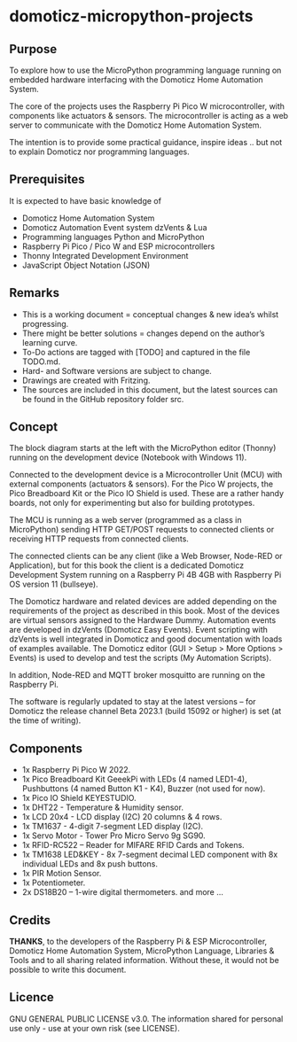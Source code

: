 # domoticz-micropython-projects

## Purpose
To explore how to use the MicroPython programming language running on embedded hardware interfacing with the Domoticz Home Automation System.

The core of the projects uses the Raspberry Pi Pico W microcontroller, with components like actuators & sensors.
The microcontroller is acting as a web server to communicate with the Domoticz Home Automation System.

The intention is to provide some practical guidance, inspire ideas .. but not to explain Domoticz nor programming languages.

## Prerequisites
It is expected to have basic knowledge of 
* Domoticz Home Automation System
* Domoticz Automation Event system dzVents & Lua
* Programming languages Python and MicroPython
* Raspberry Pi Pico / Pico W and ESP microcontrollers
* Thonny Integrated Development Environment
* JavaScript Object Notation (JSON)

## Remarks
* This is a working document = conceptual changes & new idea’s whilst progressing.
* There might be better solutions = changes depend on the author’s learning curve.
* To-Do actions are tagged with [TODO] and captured in the file TODO.md.
* Hard- and Software versions are subject to change.
* Drawings are created with Fritzing.
* The sources are included in this document, but the latest sources can be found in the GitHub repository folder src.

## Concept
 


The block diagram starts at the left with the MicroPython editor (Thonny) running on the development device (Notebook with Windows 11).

Connected to the development device is a Microcontroller Unit (MCU) with external components (actuators & sensors).
For the Pico W projects, the Pico Breadboard Kit or the Pico IO Shield is used. These are a rather handy boards, not only for experimenting but also for building prototypes.

The MCU is running as a web server (programmed as a class in MicroPython) sending HTTP GET/POST requests to connected clients or receiving HTTP requests from connected clients.

The connected clients can be any client (like a Web Browser, Node-RED or Application), but for this book the client is a dedicated Domoticz Development System running on a Raspberry Pi 4B 4GB with Raspberry Pi OS version 11 (bullseye).

The Domoticz hardware and related devices are added depending on the requirements of the project as described in this book. Most of the devices are virtual sensors assigned to the Hardware Dummy.
Automation events are developed in dzVents (Domoticz Easy Events).
Event scripting with dzVents is well integrated in Domoticz and good documentation with loads of examples available.
The Domoticz editor (GUI > Setup > More Options > Events) is used to develop and test the scripts (My Automation Scripts).

In addition, Node-RED and MQTT broker mosquitto are running on the Raspberry Pi.

The software is regularly updated to stay at the latest versions – for Domoticz the release channel Beta 2023.1 (build 15092 or higher) is set (at the time of writing).

## Components
*	1x Raspberry Pi Pico W 2022.
*	1x Pico Breadboard Kit GeeekPi with LEDs (4 named LED1-4), Pushbuttons (4 named Button K1 - K4), Buzzer (not used for now).
*	1x Pico IO Shield KEYESTUDIO.
*	1x DHT22 - Temperature & Humidity sensor.
*	1x LCD 20x4 - LCD display (I2C) 20 columns & 4 rows.
*	1x TM1637 - 4-digit 7-segment LED display (I2C).
*	1x Servo Motor - Tower Pro Micro Servo 9g SG90.
*	1x RFID-RC522 – Reader for MIFARE RFID Cards and Tokens.
*	1x TM1638 LED&KEY - 8x 7-segment decimal LED component with 8x individual LEDs and 8x push buttons.
*	1x PIR Motion Sensor.
*	1x Potentiometer.
*	2x DS18B20 –  1-wire digital thermometers.
and more …

## Credits
**THANKS**, to the developers of the Raspberry Pi & ESP Microcontroller, Domoticz Home Automation System, MicroPython Language, Libraries & Tools and to all sharing related information. Without these, it would not be possible to write this document.

## Licence
GNU GENERAL PUBLIC LICENSE v3.0.
The information shared for personal use only - use at your own risk (see LICENSE).

